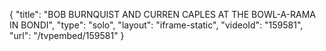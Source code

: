{
    "title": "BOB BURNQUIST AND CURREN CAPLES AT THE BOWL-A-RAMA IN BONDI",
    "type": "solo",
    "layout": "iframe-static",
    "videoId": "159581",
    "url": "\/tvpembed\/159581"
}